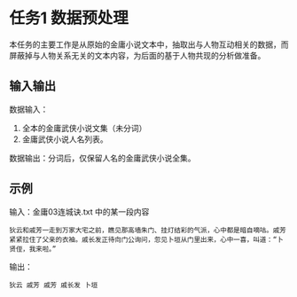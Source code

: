 # 任务1 数据预处理
 
 本任务的主要工作是从原始的金庸小说文本中，抽取出与人物互动相关的数据，而屏蔽掉与人物关系无关的文本内容，为后面的基于人物共现的分析做准备。
 
 ## 输入输出
 
 数据输入：
   1. 全本的金庸武侠小说文集（未分词）
   2. 金庸武侠小说人名列表。
 
 数据输出：分词后，仅保留人名的金庸武侠小说全集。
 
 ## 示例
 
 输入：金庸03连城诀.txt 中的某一段内容
 
 ```
 狄云和戚芳一走到万家大宅之前，瞧见那高墙朱门、挂灯结彩的气派，心中都是暗自嘀咕。戚芳紧紧拉住了父亲的衣袖。戚长发正待向门公询问，忽见卜垣从门里出来，心中一喜，叫道：“卜贤侄，我来啦。”
 ```
 
 输出：
 
 ```
狄云 戚芳 戚芳 戚长发 卜垣
 ```

